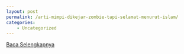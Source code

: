 ```yaml
---
layout: post
permalink: /arti-mimpi-dikejar-zombie-tapi-selamat-menurut-islam/
categories:
    - Uncategorized
---
```


[Baca Selengkapnya](/01)